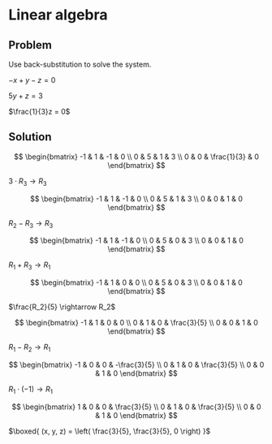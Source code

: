 # Linear algebra

## Problem

Use back-substitution to solve the system.

$-x + y - z = 0$

$5y + z = 3$

$\frac{1}{3}z = 0$

## Solution

$$
\begin{bmatrix}
-1 & 1 & -1 & 0 \\
0 & 5 & 1 & 3 \\
0 & 0 & \frac{1}{3} & 0
\end{bmatrix}
$$

$3 \cdot R_3 \rightarrow R_3$

$$
\begin{bmatrix}
-1 & 1 & -1 & 0 \\
0 & 5 & 1 & 3 \\
0 & 0 & 1 & 0
\end{bmatrix}
$$


$R_2 - R_3 \rightarrow R_3$

$$
\begin{bmatrix}
-1 & 1 & -1 & 0 \\
0 & 5 & 0 & 3 \\
0 & 0 & 1 & 0
\end{bmatrix}
$$

$R_1 + R_3 \rightarrow R_1$

$$
\begin{bmatrix}
-1 & 1 & 0 & 0 \\
0 & 5 & 0 & 3 \\
0 & 0 & 1 & 0
\end{bmatrix}
$$

$\frac{R_2}{5} \rightarrow R_2$

$$
\begin{bmatrix}
-1 & 1 & 0 & 0 \\
0 & 1 & 0 & \frac{3}{5} \\
0 & 0 & 1 & 0
\end{bmatrix}
$$

$R_1 - R_2 \rightarrow R_1$

$$
\begin{bmatrix}
-1 & 0 & 0 & -\frac{3}{5} \\
0 & 1 & 0 & \frac{3}{5} \\
0 & 0 & 1 & 0
\end{bmatrix}
$$

$R_1 \cdot (-1) \rightarrow R_1$

$$
\begin{bmatrix}
1 & 0 & 0 & \frac{3}{5} \\
0 & 1 & 0 & \frac{3}{5} \\
0 & 0 & 1 & 0
\end{bmatrix}
$$

$\boxed{ (x, y, z) = \left( \frac{3}{5}, \frac{3}{5}, 0 \right) }$
